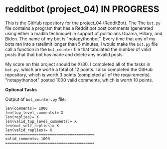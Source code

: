 # redditbot (project_04) IN PROGRESS
This is the GitHub repository for the project_04 (RedditBot). The The `bot.py` file contains a program that has a Reddit bot post comments (generated using either a madlib technique) in support of politicians Obama, Hillary, and Biden. The name of my bot is "notapythonbot".
Every time that any of my bots ran into a ratelimit longer than 5 minutes, I would make the `bot.py` file call a function in the `bot_counter` file that tabulated the number of valid posts that that bot has made and delete any invalid posts.

My score on this project should be X/30. I completed all of the tasks in `bot.py`, which are worth a total of 12 points. I also completed the GitHub repository, which is worth 3 points (completed all of the requirements). "notapythonbot" posted 1000 valid comments, which is worth 10 points.


**Optional Tasks**



Output of `bot_counter.py` file:
```
len(comments)= 1000
len(top_level_comments)= X
len(replies)= X
len(valid_top_level_comments)= X
len(not_self_replies)= X
len(valid_replies)= X
========================================
valid_comments= 1000
========================================
```

